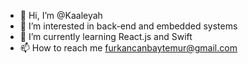 - 👋 Hi, I’m @Kaaleyah
- 👀 I’m interested in back-end and embedded systems
- 🌱 I’m currently learning React.js and Swift
- 📫 How to reach me furkancanbaytemur@gmail.com


<!---
Kaaleyah/Kaaleyah is a ✨ special ✨ repository because its `README.md` (this file) appears on your GitHub profile.
You can click the Preview link to take a look at your changes.
--->
